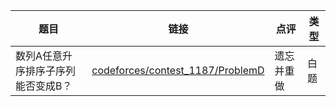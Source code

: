 
|题目|链接|点评|类型|
|--|--|--|--|
|数列A任意升序排序子序列能否变成B？|[codeforces/contest_1187/ProblemD](https://github.com/peteryuanpan/notebook/tree/master/ACM/%E7%99%BD%E9%A2%98/codeforces/contest_1187)|遗忘并重做|白题|
